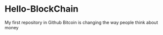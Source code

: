 # Hello-BlockChain
My first repository in Github
Bitcoin is changing the way people think about money

